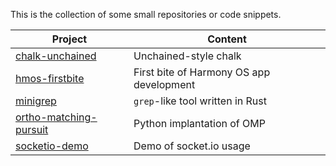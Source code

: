 This is the collection of some small repositories or code snippets.

| Project                                            | Content                                  |
| -------------------------------------------------- | ---------------------------------------- |
| [chalk-unchained](./chalk-unchained)               | Unchained-style chalk                    |
| [hmos-firstbite](./hmos-firstbite)                 | First bite of Harmony OS app development |
| [minigrep](./minigrep)                             | `grep`-like tool written in Rust         |
| [ortho-matching-pursuit](./ortho-matching-pursuit) | Python implantation of OMP               |
| [socketio-demo](./socketio-demo)                   | Demo of socket.io usage                  |

